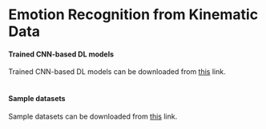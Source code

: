 
<h1> Emotion Recognition from Kinematic Data</h1>


<h4> Trained CNN-based DL models</h4>
Trained CNN-based DL models can be downloaded from <a href="https://drive.google.com/drive/folders/1ttM9hc3lMvOxi_rnoVEUqvi7cHMZ8GUt?usp=share_link">this</a> link.</br>

</br>
<h4> Sample datasets</h4>
Sample datasets can be downloaded from <a href="https://drive.google.com/drive/folders/1Nyd2ct0aOWXyG7Vj-EbPCuIoEJhjlY4O?usp=share_link">this</a> link.

